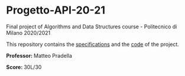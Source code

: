 # Progetto-API-20-21
Final project of Algorithms and Data Structures course - Politecnico di Milano 2020/2021

This repository contains the <a href="https://github.com/LucaLonginotti/Progetto-API-20-21/blob/main/specifications.pdf">specifications</a> and the <a href="https://github.com/LucaLonginotti/Progetto-API-20-21/blob/main/main.c">code</a> of the project.

<b>Professor: </b> Matteo Pradella

<b>Score: </b> 30L/30
